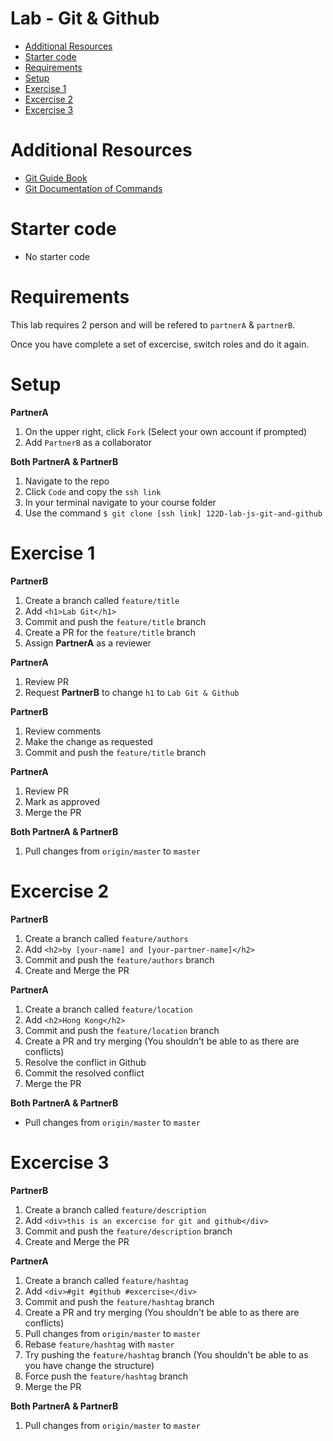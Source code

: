# Lab - Git & Github <!-- omit in toc -->
- [Additional Resources](#additional-resources)
- [Starter code](#starter-code)
- [Requirements](#requirements)
- [Setup](#setup)
- [Exercise 1](#exercise-1)
- [Excercise 2](#excercise-2)
- [Excercise 3](#excercise-3)

# Additional Resources
- [Git Guide Book](https://git-scm.com/book/en/v2)
- [Git Documentation of Commands](https://git-scm.com/docs)

# Starter code
- No starter code

# Requirements
This lab requires 2 person and will be refered to `partnerA` & `partnerB`.

Once you have complete a set of excercise, switch roles and do it again.

# Setup
**PartnerA**
1. On the upper right, click `Fork` (Select your own account if prompted)
2. Add `PartnerB` as a collaborator

**Both PartnerA & PartnerB**
1. Navigate to the repo
2. Click `Code` and copy the `ssh link`
3. In your terminal navigate to your course folder
4. Use the command `$ git clone [ssh link] 122D-lab-js-git-and-github`

# Exercise 1
**PartnerB**
1. Create a branch called `feature/title`
2. Add `<h1>Lab Git</h1>`
3. Commit and push the `feature/title` branch
4. Create a PR for the `feature/title` branch
5. Assign **PartnerA** as a reviewer

**PartnerA**
1. Review PR
2. Request **PartnerB** to change `h1` to `Lab Git & Github`

**PartnerB**
1. Review comments
2. Make the change as requested
3. Commit and push the `feature/title` branch

**PartnerA**
1. Review PR
2. Mark as approved
3. Merge the PR

**Both PartnerA & PartnerB**
1. Pull changes from `origin/master` to `master`

# Excercise 2
**PartnerB**
1. Create a branch called `feature/authors`
2. Add `<h2>by [your-name] and [your-partner-name]</h2>`
3. Commit and push the `feature/authors` branch
4. Create and Merge the PR

**PartnerA**
1. Create a branch called `feature/location`
2. Add `<h2>Hong Kong</h2>`
3. Commit and push the `feature/location` branch
4. Create a PR and try merging (You shouldn't be able to as there are conflicts)
5. Resolve the conflict in Github
6. Commit the resolved conflict
7. Merge the PR

**Both PartnerA & PartnerB**
- Pull changes from `origin/master` to `master`

# Excercise 3
**PartnerB**
1. Create a branch called `feature/description`
2. Add `<div>this is an excercise for git and github</div>`
3. Commit and push the `feature/description` branch
4. Create and Merge the PR

**PartnerA**
1. Create a branch called `feature/hashtag`
2. Add `<div>#git #github #excercise</div>`
3. Commit and push the `feature/hashtag` branch
4. Create a PR and try merging (You shouldn't be able to as there are conflicts)
5. Pull changes from `origin/master` to `master`
6. Rebase `feature/hashtag` with `master`
7. Try pushing the `feature/hashtag` branch (You shouldn't be able to as you have change the structure)
8. Force push the `feature/hashtag` branch
9. Merge the PR

**Both PartnerA & PartnerB**
1. Pull changes from `origin/master` to `master`


